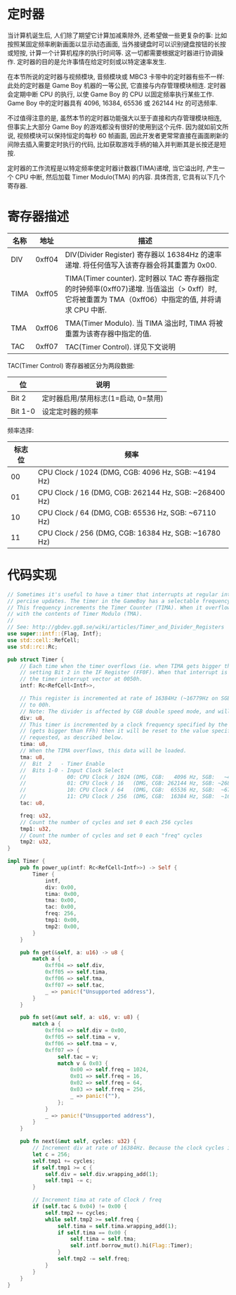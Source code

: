 # 定时器

当计算机诞生后, 人们除了期望它计算加减乘除外, 还希望做一些更复杂的事: 比如按照某固定频率刷新画面以显示动态画面, 当外接键盘时可以识别键盘按钮的长按或短按, 计算一个计算机程序的执行时间等. 这一切都需要根据定时器进行协调操作. 定时器的目的是允许事情在给定时刻或以特定速率发生.

在本节所说的定时器与视频模块, 音频模块或 MBC3 卡带中的定时器有些不一样: 此处的定时器是 Game Boy 机器的一等公民, 它直接与内存管理模块相连. 定时器会定期中断 CPU 的执行, 以使 Game Boy 的 CPU 以固定频率执行某些工作. Game Boy 中的定时器具有 4096, 16384, 65536 或 262144 Hz 的可选频率.

不过值得注意的是, 虽然本节的定时器功能强大以至于直接和内存管理模块相连, 但事实上大部分 Game Boy 的游戏都没有很好的使用到这个元件. 因为就如前文所说, 视频模块可以保持恒定的每秒 60 帧画面, 因此开发者更常常直接在画面刷新的间隙去插入需要定时执行的代码, 比如获取游戏手柄的输入并判断其是长按还是短按.

定时器的工作流程是以特定频率使定时器计数器(TIMA)递增, 当它溢出时, 产生一个 CPU 中断, 然后加载 Timer Modulo(TMA) 的内容. 具体而言, 它具有以下几个寄存器.

# 寄存器描述


| 名称 |  地址  |                                                                        描述                                                                        |
| ---- | ------ | -------------------------------------------------------------------------------------------------------------------------------------------------- |
| DIV  | 0xff04 | DIV(Divider Register) 寄存器以 16384Hz 的速率递增. 将任何值写入该寄存器会将其重置为 0x00.                                                          |
| TIMA | 0xff05 | TIMA(Timer counter). 定时器以 TAC 寄存器指定的时钟频率(0xff07)递增. 当值溢出（> 0xff）时, 它将被重置为 TMA（0xff06）中指定的值, 并将请求 CPU 中断. |
| TMA  | 0xff06 | TMA(Timer Modulo). 当 TIMA 溢出时, TIMA 将被重置为该寄存器中指定的值.                                                                              |
| TAC  | 0xff07 | TAC(Timer Control). 详见下文说明                                                                                                                   |

TAC(Timer Control) 寄存器被区分为两段数据:

|   位    |                说明                 |
| ------- | ----------------------------------- |
| Bit 2   | 定时器启用/禁用标志(1=启动, 0=禁用) |
| Bit 1-0 | 设定定时器的频率                    |

频率选择:

| 标志位 |                          频率                           |
| ------ | ------------------------------------------------------- |
| 00     | CPU Clock / 1024 (DMG, CGB:   4096 Hz, SGB:   ~4194 Hz) |
| 01     | CPU Clock / 16   (DMG, CGB: 262144 Hz, SGB: ~268400 Hz) |
| 10     | CPU Clock / 64   (DMG, CGB:  65536 Hz, SGB:  ~67110 Hz) |
| 11     | CPU Clock / 256  (DMG, CGB:  16384 Hz, SGB:  ~16780 Hz) |

# 代码实现

```rs
// Sometimes it's useful to have a timer that interrupts at regular intervals for routines that require periodic or
// percise updates. The timer in the GameBoy has a selectable frequency of 4096, 16384, 65536, or 262144 Hertz.
// This frequency increments the Timer Counter (TIMA). When it overflows, it generates an interrupt. It is then loaded
// with the contents of Timer Modulo (TMA).
//
// See: http://gbdev.gg8.se/wiki/articles/Timer_and_Divider_Registers
use super::intf::{Flag, Intf};
use std::cell::RefCell;
use std::rc::Rc;

pub struct Timer {
    // Each time when the timer overflows (ie. when TIMA gets bigger than FFh), then an interrupt is requested by
    // setting Bit 2 in the IF Register (FF0F). When that interrupt is enabled, then the CPU will execute it by calling
    // the timer interrupt vector at 0050h.
    intf: Rc<RefCell<Intf>>,

    // This register is incremented at rate of 16384Hz (~16779Hz on SGB). Writing any value to this register resets it
    // to 00h.
    // Note: The divider is affected by CGB double speed mode, and will increment at 32768Hz in double speed.
    div: u8,
    // This timer is incremented by a clock frequency specified by the TAC register ($FF07). When the value overflows
    // (gets bigger than FFh) then it will be reset to the value specified in TMA (FF06), and an interrupt will be
    // requested, as described below.
    tima: u8,
    // When the TIMA overflows, this data will be loaded.
    tma: u8,
    //  Bit  2   - Timer Enable
    //  Bits 1-0 - Input Clock Select
    //             00: CPU Clock / 1024 (DMG, CGB:   4096 Hz, SGB:   ~4194 Hz)
    //             01: CPU Clock / 16   (DMG, CGB: 262144 Hz, SGB: ~268400 Hz)
    //             10: CPU Clock / 64   (DMG, CGB:  65536 Hz, SGB:  ~67110 Hz)
    //             11: CPU Clock / 256  (DMG, CGB:  16384 Hz, SGB:  ~16780 Hz)
    tac: u8,

    freq: u32,
    // Count the number of cycles and set 0 each 256 cycles
    tmp1: u32,
    // Count the number of cycles and set 0 each "freq" cycles
    tmp2: u32,
}

impl Timer {
    pub fn power_up(intf: Rc<RefCell<Intf>>) -> Self {
        Timer {
            intf,
            div: 0x00,
            tima: 0x00,
            tma: 0x00,
            tac: 0x00,
            freq: 256,
            tmp1: 0x00,
            tmp2: 0x00,
        }
    }

    pub fn get(&self, a: u16) -> u8 {
        match a {
            0xff04 => self.div,
            0xff05 => self.tima,
            0xff06 => self.tma,
            0xff07 => self.tac,
            _ => panic!("Unsupported address"),
        }
    }

    pub fn set(&mut self, a: u16, v: u8) {
        match a {
            0xff04 => self.div = 0x00,
            0xff05 => self.tima = v,
            0xff06 => self.tma = v,
            0xff07 => {
                self.tac = v;
                match v & 0x03 {
                    0x00 => self.freq = 1024,
                    0x01 => self.freq = 16,
                    0x02 => self.freq = 64,
                    0x03 => self.freq = 256,
                    _ => panic!(""),
                };
            }
            _ => panic!("Unsupported address"),
        }
    }

    pub fn next(&mut self, cycles: u32) {
        // Increment div at rate of 16384Hz. Because the clock cycles is 4194304, so div increment every 256 cycles.
        let c = 256;
        self.tmp1 += cycles;
        if self.tmp1 >= c {
            self.div = self.div.wrapping_add(1);
            self.tmp1 -= c;
        }

        // Increment tima at rate of Clock / freq
        if (self.tac & 0x04) != 0x00 {
            self.tmp2 += cycles;
            while self.tmp2 >= self.freq {
                self.tima = self.tima.wrapping_add(1);
                if self.tima == 0x00 {
                    self.tima = self.tma;
                    self.intf.borrow_mut().hi(Flag::Timer);
                }
                self.tmp2 -= self.freq;
            }
        }
    }
}
```

